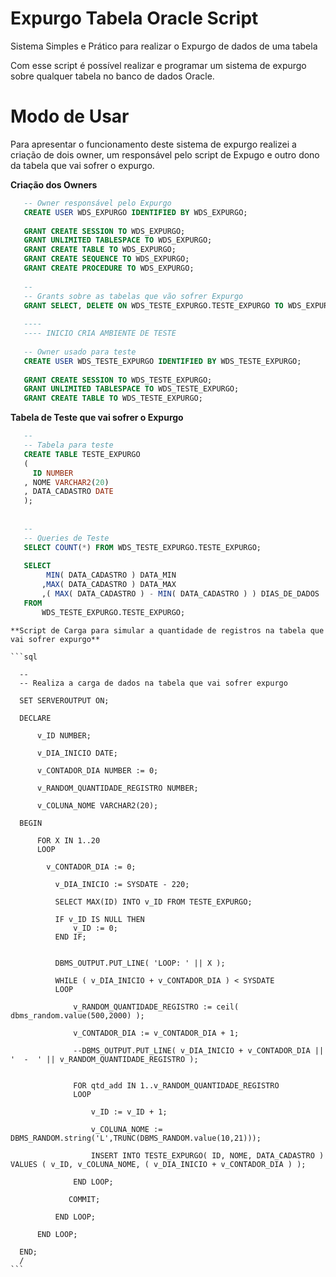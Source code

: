# Expurgo Tabela Oracle Script
Sistema Simples e Prático para realizar o Expurgo de dados de uma tabela


Com esse script é possível realizar e programar um sistema de expurgo sobre qualquer tabela no banco de dados Oracle.


# Modo de Usar

Para apresentar o funcionamento deste sistema de expurgo realizei a criação de dois owner, um responsável pelo script de Expugo e outro dono da tabela que vai sofrer o expurgo.

   **Criação dos Owners**

   ```sql     
      -- Owner responsável pelo Expurgo
      CREATE USER WDS_EXPURGO IDENTIFIED BY WDS_EXPURGO;
      
      GRANT CREATE SESSION TO WDS_EXPURGO;
      GRANT UNLIMITED TABLESPACE TO WDS_EXPURGO;
      GRANT CREATE TABLE TO WDS_EXPURGO;
      GRANT CREATE SEQUENCE TO WDS_EXPURGO;
      GRANT CREATE PROCEDURE TO WDS_EXPURGO;
      
      --
      -- Grants sobre as tabelas que vão sofrer Expurgo
      GRANT SELECT, DELETE ON WDS_TESTE_EXPURGO.TESTE_EXPURGO TO WDS_EXPURGO;
      
      ----
      ---- INICIO CRIA AMBIENTE DE TESTE
      
      -- Owner usado para teste
      CREATE USER WDS_TESTE_EXPURGO IDENTIFIED BY WDS_TESTE_EXPURGO;
      
      GRANT CREATE SESSION TO WDS_TESTE_EXPURGO;
      GRANT UNLIMITED TABLESPACE TO WDS_TESTE_EXPURGO;
      GRANT CREATE TABLE TO WDS_TESTE_EXPURGO;
   ```

   **Tabela de Teste que vai sofrer o Expurgo**

   ```sql
      --
      -- Tabela para teste
      CREATE TABLE TESTE_EXPURGO 
      (
        ID NUMBER 
      , NOME VARCHAR2(20) 
      , DATA_CADASTRO DATE 
      );
      
      
      --
      -- Queries de Teste      
      SELECT COUNT(*) FROM WDS_TESTE_EXPURGO.TESTE_EXPURGO;
            
      SELECT
           MIN( DATA_CADASTRO ) DATA_MIN
          ,MAX( DATA_CADASTRO ) DATA_MAX
          ,( MAX( DATA_CADASTRO ) - MIN( DATA_CADASTRO ) ) DIAS_DE_DADOS
      FROM
          WDS_TESTE_EXPURGO.TESTE_EXPURGO;
   ```


    **Script de Carga para simular a quantidade de registros na tabela que vai sofrer expurgo**
    
    ```sql
            
      --
      -- Realiza a carga de dados na tabela que vai sofrer expurgo
      
      SET SERVEROUTPUT ON;
      
      DECLARE
      
          v_ID NUMBER;
          
          v_DIA_INICIO DATE;
          
          v_CONTADOR_DIA NUMBER := 0;
          
          v_RANDOM_QUANTIDADE_REGISTRO NUMBER;
          
          v_COLUNA_NOME VARCHAR2(20);
      
      BEGIN
          
          FOR X IN 1..20
          LOOP
          
      		v_CONTADOR_DIA := 0;
      	
              v_DIA_INICIO := SYSDATE - 220;
          
              SELECT MAX(ID) INTO v_ID FROM TESTE_EXPURGO;
              
              IF v_ID IS NULL THEN
                  v_ID := 0;
              END IF;
              
          
              DBMS_OUTPUT.PUT_LINE( 'LOOP: ' || X );
              
              WHILE ( v_DIA_INICIO + v_CONTADOR_DIA ) < SYSDATE
              LOOP
                  
                  v_RANDOM_QUANTIDADE_REGISTRO := ceil( dbms_random.value(500,2000) );
                 
                  v_CONTADOR_DIA := v_CONTADOR_DIA + 1;
                 
                  --DBMS_OUTPUT.PUT_LINE( v_DIA_INICIO + v_CONTADOR_DIA || '  -  ' || v_RANDOM_QUANTIDADE_REGISTRO );
                 
                 
                  FOR qtd_add IN 1..v_RANDOM_QUANTIDADE_REGISTRO
                  LOOP
                      
                      v_ID := v_ID + 1;
                      
                      v_COLUNA_NOME := DBMS_RANDOM.string('L',TRUNC(DBMS_RANDOM.value(10,21)));
                  
                      INSERT INTO TESTE_EXPURGO( ID, NOME, DATA_CADASTRO ) VALUES ( v_ID, v_COLUNA_NOME, ( v_DIA_INICIO + v_CONTADOR_DIA ) );
                 
                  END LOOP;
                 
                 COMMIT;
                 
              END LOOP;
              
          END LOOP;
      
      END;
      /
    ```

   
